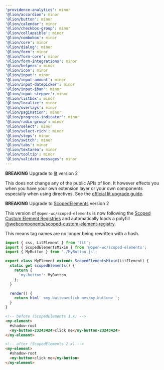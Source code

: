 ```yaml
---
'providence-analytics': minor
'@lion/accordion': minor
'@lion/button': minor
'@lion/calendar': minor
'@lion/checkbox-group': minor
'@lion/collapsible': minor
'@lion/combobox': minor
'@lion/core': minor
'@lion/dialog': minor
'@lion/form': minor
'@lion/form-core': minor
'@lion/form-integrations': minor
'@lion/helpers': minor
'@lion/icon': minor
'@lion/input': minor
'@lion/input-amount': minor
'@lion/input-datepicker': minor
'@lion/input-iban': minor
'@lion/input-stepper': minor
'@lion/listbox': minor
'@lion/localize': minor
'@lion/overlays': minor
'@lion/pagination': minor
'@lion/progress-indicator': minor
'@lion/radio-group': minor
'@lion/select': minor
'@lion/select-rich': minor
'@lion/steps': minor
'@lion/switch': minor
'@lion/tabs': minor
'@lion/textarea': minor
'@lion/tooltip': minor
'@lion/validate-messages': minor
---
```


**BREAKING** Upgrade to [lit](https://lit.dev/) version 2

This does not change any of the public APIs of lion.
It however effects you when you have your own extension layer or your own components especially when using directives.
See the [official lit upgrade guide](https://lit.dev/docs/releases/upgrade/).

**BREAKING** Upgrade to [ScopedElements](https://open-wc.org/docs/development/scoped-elements/) version 2

This version of `@open-wc/scoped-elements` is now following the [Scoped Custom Element Registries](https://github.com/WICG/webcomponents/blob/gh-pages/proposals/Scoped-Custom-Element-Registries.md) and automatically loads a polyfill [@webcomponents/scoped-custom-element-registry](https://github.com/webcomponents/polyfills/tree/master/packages/scoped-custom-element-registry).

This means tag names are no longer being rewritten with a hash.

```js
import { css, LitElement } from 'lit';
import { ScopedElementsMixin } from '@open-wc/scoped-elements';
import { MyButton } from './MyButton.js';

export class MyElement extends ScopedElementsMixin(LitElement) {
  static get scopedElements() {
    return {
      'my-button': MyButton,
    };
  }

  render() {
    return html` <my-button>click me</my-button> `;
  }
}
```

```html
<!-- before (ScopedElements 1.x) -->
<my-element>
  #shadow-root
  <my-button-23243424>click me</my-button-23243424>
</my-element>

<!-- after (ScopedElements 2.x) -->
<my-element>
  #shadow-root
  <my-button>click me</my-button>
</my-element>
```
